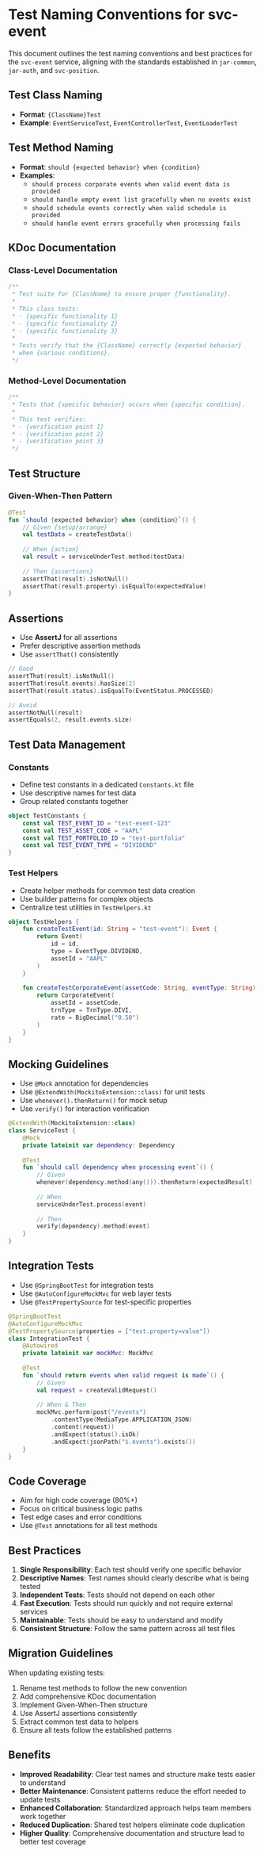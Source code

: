 # Test Naming Conventions for svc-event

This document outlines the test naming conventions and best practices for the `svc-event` service, aligning with the standards established in `jar-common`, `jar-auth`, and `svc-position`.

## Test Class Naming

- **Format**: `{ClassName}Test`
- **Example**: `EventServiceTest`, `EventControllerTest`, `EventLoaderTest`

## Test Method Naming

- **Format**: `should {expected behavior} when {condition}`
- **Examples**:
  - `should process corporate events when valid event data is provided`
  - `should handle empty event list gracefully when no events exist`
  - `should schedule events correctly when valid schedule is provided`
  - `should handle event errors gracefully when processing fails`

## KDoc Documentation

### Class-Level Documentation

```kotlin
/**
 * Test suite for {ClassName} to ensure proper {functionality}.
 * 
 * This class tests:
 * - {specific functionality 1}
 * - {specific functionality 2}
 * - {specific functionality 3}
 * 
 * Tests verify that the {ClassName} correctly {expected behavior}
 * when {various conditions}.
 */
```

### Method-Level Documentation

```kotlin
/**
 * Tests that {specific behavior} occurs when {specific condition}.
 * 
 * This test verifies:
 * - {verification point 1}
 * - {verification point 2}
 * - {verification point 3}
 */
```

## Test Structure

### Given-When-Then Pattern

```kotlin
@Test
fun `should {expected behavior} when {condition}`() {
    // Given {setup/arrange}
    val testData = createTestData()
    
    // When {action}
    val result = serviceUnderTest.method(testData)
    
    // Then {assertions}
    assertThat(result).isNotNull()
    assertThat(result.property).isEqualTo(expectedValue)
}
```

## Assertions

- Use **AssertJ** for all assertions
- Prefer descriptive assertion methods
- Use `assertThat()` consistently

```kotlin
// Good
assertThat(result).isNotNull()
assertThat(result.events).hasSize(2)
assertThat(result.status).isEqualTo(EventStatus.PROCESSED)

// Avoid
assertNotNull(result)
assertEquals(2, result.events.size)
```

## Test Data Management

### Constants

- Define test constants in a dedicated `Constants.kt` file
- Use descriptive names for test data
- Group related constants together

```kotlin
object TestConstants {
    const val TEST_EVENT_ID = "test-event-123"
    const val TEST_ASSET_CODE = "AAPL"
    const val TEST_PORTFOLIO_ID = "test-portfolio"
    const val TEST_EVENT_TYPE = "DIVIDEND"
}
```

### Test Helpers

- Create helper methods for common test data creation
- Use builder patterns for complex objects
- Centralize test utilities in `TestHelpers.kt`

```kotlin
object TestHelpers {
    fun createTestEvent(id: String = "test-event"): Event {
        return Event(
            id = id,
            type = EventType.DIVIDEND,
            assetId = "AAPL"
        )
    }
    
    fun createTestCorporateEvent(assetCode: String, eventType: String): CorporateEvent {
        return CorporateEvent(
            assetId = assetCode,
            trnType = TrnType.DIVI,
            rate = BigDecimal("0.50")
        )
    }
}
```

## Mocking Guidelines

- Use `@Mock` annotation for dependencies
- Use `@ExtendWith(MockitoExtension::class)` for unit tests
- Use `whenever().thenReturn()` for mock setup
- Use `verify()` for interaction verification

```kotlin
@ExtendWith(MockitoExtension::class)
class ServiceTest {
    @Mock
    private lateinit var dependency: Dependency
    
    @Test
    fun `should call dependency when processing event`() {
        // Given
        whenever(dependency.method(any())).thenReturn(expectedResult)
        
        // When
        serviceUnderTest.process(event)
        
        // Then
        verify(dependency).method(event)
    }
}
```

## Integration Tests

- Use `@SpringBootTest` for integration tests
- Use `@AutoConfigureMockMvc` for web layer tests
- Use `@TestPropertySource` for test-specific properties

```kotlin
@SpringBootTest
@AutoConfigureMockMvc
@TestPropertySource(properties = ["test.property=value"])
class IntegrationTest {
    @Autowired
    private lateinit var mockMvc: MockMvc
    
    @Test
    fun `should return events when valid request is made`() {
        // Given
        val request = createValidRequest()
        
        // When & Then
        mockMvc.perform(post("/events")
            .contentType(MediaType.APPLICATION_JSON)
            .content(request))
            .andExpect(status().isOk)
            .andExpect(jsonPath("$.events").exists())
    }
}
```

## Code Coverage

- Aim for high code coverage (80%+)
- Focus on critical business logic paths
- Test edge cases and error conditions
- Use `@Test` annotations for all test methods

## Best Practices

1. **Single Responsibility**: Each test should verify one specific behavior
2. **Descriptive Names**: Test names should clearly describe what is being tested
3. **Independent Tests**: Tests should not depend on each other
4. **Fast Execution**: Tests should run quickly and not require external services
5. **Maintainable**: Tests should be easy to understand and modify
6. **Consistent Structure**: Follow the same pattern across all test files

## Migration Guidelines

When updating existing tests:

1. Rename test methods to follow the new convention
2. Add comprehensive KDoc documentation
3. Implement Given-When-Then structure
4. Use AssertJ assertions consistently
5. Extract common test data to helpers
6. Ensure all tests follow the established patterns

## Benefits

- **Improved Readability**: Clear test names and structure make tests easier to understand
- **Better Maintenance**: Consistent patterns reduce the effort needed to update tests
- **Enhanced Collaboration**: Standardized approach helps team members work together
- **Reduced Duplication**: Shared test helpers eliminate code duplication
- **Higher Quality**: Comprehensive documentation and structure lead to better test coverage
